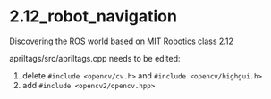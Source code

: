# 2.12_robot_navigation
Discovering the ROS world based on MIT Robotics class 2.12

apriltags/src/apriltags.cpp needs to be edited:  
1. delete `#include <opencv/cv.h>` and `#include <opencv/highgui.h>`  
2. add `#include <opencv2/opencv.hpp>`
